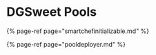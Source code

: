 # DGSweet Pools



{% page-ref page="smartchefinitializable.md" %}



{% page-ref page="pooldeployer.md" %}




